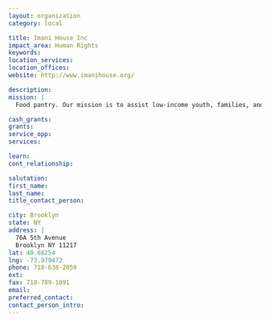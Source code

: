 ```yaml
---
layout: organization
category: local

title: Imani House Inc
impact_area: Human Rights
keywords: 
location_services: 
location_offices: 
website: http://www.imanihouse.org/

description: 
mission: |
  Food pantry. Our mission is to assist low-income youth, families, and immigrants to create viable neighborhoods where residents are decision makers who take responsibility for the improvement of their lives and surroundings

cash_grants: 
grants: 
service_opp: 
services: 

learn: 
cont_relationship: 

salutation: 
first_name: 
last_name: 
title_contact_person: 

city: Brooklyn
state: NY
address: |
  76A 5th Avenue    
  Brooklyn NY 11217
lat: 40.68254
lng: -73.979472
phone: 718-638-2059
ext: 
fax: 718-789-1091
email: 
preferred_contact: 
contact_person_intro: 
---
```

